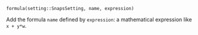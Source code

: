 ```
formula(setting::SnapsSetting, name, expression)
```

Add the formula `name` defined by `expression`: a mathematical expression like `x + y*w`.

